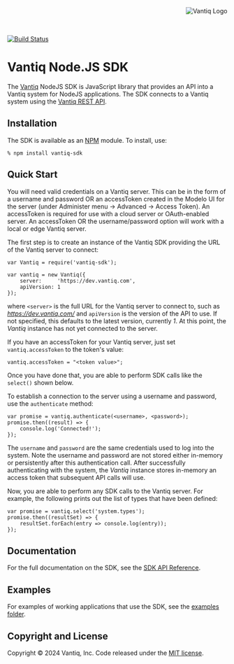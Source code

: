<div style="height: 50px"><img style="float:right" alt="Vantiq Logo" src="http://vantiq.com/wp-content/themes/vantiq/assets/vantiq2019/header/vantiqlogo-blue-2x.png"/></div>

[![Build Status](https://travis-ci.org/Vantiq/vantiq-sdk-node.svg?branch=master)](https://travis-ci.org/Vantiq/vantiq-sdk-node)

# Vantiq Node.JS SDK

The [Vantiq](http://www.vantiq.com) NodeJS SDK is JavaScript library that provides an API into a Vantiq system for NodeJS applications.  The SDK connects to a Vantiq system using the [Vantiq REST API](https://dev.vantiq.com/docs/system/api/index.html).

## Installation

The SDK is available as an [NPM](https://www.npmjs.com/) module.  To install, use:

    % npm install vantiq-sdk

## Quick Start

You will need valid credentials on a Vantiq server.  This can be in the form of a username and password OR an accessToken created in the Modelo UI for the server (under Administer menu -> Advanced -> Access Token).  An accessToken is required for use with a cloud server or OAuth-enabled server.  An accessToken OR the username/password option will work with a local or edge Vantiq server.

The first step is to create an instance of the Vantiq SDK providing the URL of the Vantiq server to connect:

    var Vantiq = require('vantiq-sdk');
    
    var vantiq = new Vantiq({ 
        server:     'https://dev.vantiq.com',
        apiVersion: 1
    });

where `<server>` is the full URL for the Vantiq server to connect to, such as *https://dev.vantiq.com/* and `apiVersion` is the version of the API to use.  If not specified, this defaults to the latest version, currently *1*.  At this point, the *Vantiq* instance has not yet connected to the server.

If you have an accessToken for your Vantiq server, just set `vantiq.accessToken` to the token's value:

    vantiq.accessToken = "<token value>";

Once you have done that, you are able to perform SDK calls like the `select()` shown below.

To establish a connection to the server using a username and password, use the `authenticate` method:

    var promise = vantiq.authenticate(<username>, <password>);
    promise.then((result) => {
        console.log('Connected!');
    });

The `username` and `password` are the same credentials used to log into the system.  Note the username and password are not stored either in-memory or persistently after this authentication call.  After successfully authenticating with the system, the *Vantiq* instance stores in-memory an access token that subsequent API calls will use.  

Now, you are able to perform any SDK calls to the Vantiq server.  For example, the following prints out the list of types that have been defined:

    var promise = vantiq.select('system.types');
    promise.then((resultSet) => {
        resultSet.forEach(entry => console.log(entry));
    });


## Documentation

For the full documentation on the SDK, see the [SDK API Reference](./docs/api.md).

## Examples

For examples of working applications that use the SDK, see the [examples folder](./examples/).

## Copyright and License

Copyright &copy; 2024 Vantiq, Inc.  Code released under the [MIT license](./LICENSE).
